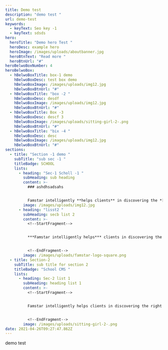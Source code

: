 ```yaml
---
title: Demo test
description: "demo test "
url: demo-test
keywords:
  - keyText: Seo key -1
  - keyText: sdsds
hero:
  heroTitle: "Demo hero Test "
  heroDesc: example hero
  heroImage: /images/uploads/aboutbanner.jpg
  heroBtnText: "Read more "
  heroBtnUrl: "#"
heroBelwoBoxNumber: 4
heroBelwoBox:
  - hBelwoBoxTitle: box-1 demo
    hBelwoBoxDesc: test box demo
    hBelwoBoxImage: /images/uploads/img12.jpg
    hBelwoBoxBtnUrl: "#"
  - hBelwoBoxTitle: "box -2 "
    hBelwoBoxDesc: desdf
    hBelwoBoxImage: /images/uploads/img12.jpg
    hBelwoBoxBtnUrl: "#"
  - hBelwoBoxTitle: Box -3
    hBelwoBoxDesc: descf 3
    hBelwoBoxImage: /images/uploads/sitting-girl-2-.png
    hBelwoBoxBtnUrl: "#"
  - hBelwoBoxTitle: "bix -4 "
    hBelwoBoxDesc: desc
    hBelwoBoxImage: /images/uploads/img12.jpg
    hBelwoBoxBtnUrl: "#"
sections:
  - title: "Section -1 demo "
    subTitle: "sub sec -1 "
    titleBadge: SCHOOL
    lists:
      - heading: "Sec-1 Scholl -1 "
        subHeading: sub heading
        content: >-
          ### ashdhsadsahs


          Famstar intelligently **helps clients** in discovering the *[right influencer](#)*s for their brands, products & services and earn 11 times better return on investment than other traditional forms of digital marketing.
        image: /images/uploads/img12.jpg
      - heading: "lisst2 "
        subHeading: secb list 2
        content: >-
          <!--StartFragment-->


          ***Famstar intelligently helps*** clients in discovering the right influencers for their brands, products & services and earn 11 times better return on investment than other traditional forms of digital marketing.


          <!--EndFragment-->
        image: /images/uploads/famstar-logo-square.png
  - title: Section-2
    subTitle: sub title for section 2
    titleBadge: "School CMS "
    lists:
      - heading: Sec-2 list 1
        subHeading: heading list 1
        content: >-
          <!--StartFragment-->


          Famstar intelligently helps clients in discovering the right influencers for their brands, pro*ducts & servi*ces and earn 11 times better return on investment than other traditional forms of digital marketing.


          <!--EndFragment-->
        image: /images/uploads/sitting-girl-2-.png
date: 2021-04-26T09:27:47.862Z
---
```

demo test